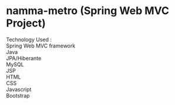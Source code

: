 # namma-metro (Spring Web MVC Project)
Technology Used :<br>
Spring Web MVC framework<br>
Java<br>
JPA/Hiberante<br>
MySQL<br>
JSP<br>
HTML<br>
CSS<br>
Javascript<br>
Bootstrap
